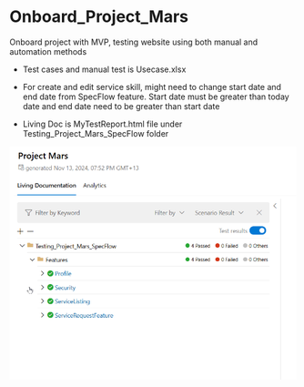# Onboard_Project_Mars
Onboard project with MVP, testing website using both manual and automation methods

* Test cases and manual test is Usecase.xlsx

* For create and edit service skill, might need to change start date and end date from SpecFlow feature. Start date must be greater than today date and end date need to be greater than start date

* Living Doc is MyTestReport.html file under Testing_Project_Mars_SpecFlow folder
  
![](images/living_doc.png)
